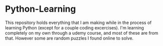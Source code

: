 # Python-Learning
This repository holds everything that I am making while in the process of learning Python (except for a couple coding excercises). I'm learning completely
on my own through a udemy course, and most of these are from that. However some are random puzzles I found online to solve.
